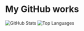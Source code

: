 # My GitHub works

![GitHub Stats](https://github-readme-stats.vercel.app/api?username=r-kojima&count_private=true&show_icons=true&theme=buefy)
![Top Languages](https://github-readme-stats.vercel.app/api/top-langs/?username=r-kojima&layout=compact&theme=buefy)
